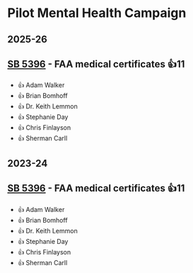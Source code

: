 # Pilot Mental Health Campaign
## 2025-26

## [SB 5396](/bill/2025-26/sb/5396/) - FAA medical certificates 👍11  
* 👍 Adam Walker
* 👍 Brian Bomhoff
* 👍 Dr. Keith Lemmon
* 👍 Stephanie Day
* 👍 Chris Finlayson
* 👍 Sherman Carll

## 2023-24

## [SB 5396](/bill/2023-24/sb/5396/) - FAA medical certificates 👍11  
* 👍 Adam Walker
* 👍 Brian Bomhoff
* 👍 Dr. Keith Lemmon
* 👍 Stephanie Day
* 👍 Chris Finlayson
* 👍 Sherman Carll
